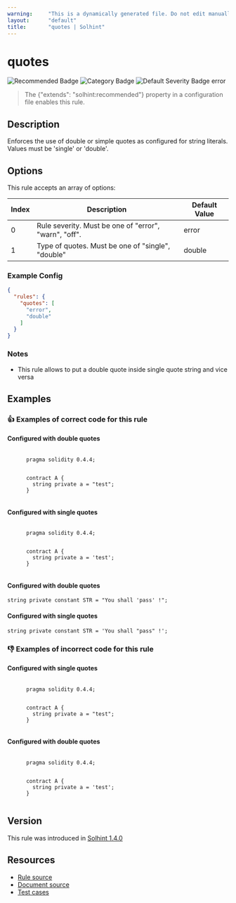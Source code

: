 ```yaml
---
warning:     "This is a dynamically generated file. Do not edit manually."
layout:      "default"
title:       "quotes | Solhint"
---
```


# quotes
![Recommended Badge](https://img.shields.io/badge/-Recommended-brightgreen)
![Category Badge](https://img.shields.io/badge/-Miscellaneous-informational)
![Default Severity Badge error](https://img.shields.io/badge/Default%20Severity-error-red)
> The {"extends": "solhint:recommended"} property in a configuration file enables this rule.


## Description
Enforces the use of double or simple quotes as configured for string literals. Values must be 'single' or 'double'.

## Options
This rule accepts an array of options:

| Index | Description                                           | Default Value |
| ----- | ----------------------------------------------------- | ------------- |
| 0     | Rule severity. Must be one of "error", "warn", "off". | error         |
| 1     | Type of quotes. Must be one of "single", "double"     | double        |


### Example Config
```json
{
  "rules": {
    "quotes": [
      "error",
      "double"
    ]
  }
}
```

### Notes
- This rule allows to put a double quote inside single quote string and vice versa

## Examples
### 👍 Examples of **correct** code for this rule

#### Configured with double quotes

```solidity

      pragma solidity 0.4.4;
        
        
      contract A {
        string private a = "test";
      }
    
```

#### Configured with single quotes

```solidity

      pragma solidity 0.4.4;
        
        
      contract A {
        string private a = 'test';
      }
    
```

#### Configured with double quotes

```solidity
string private constant STR = "You shall 'pass' !";
```

#### Configured with single quotes

```solidity
string private constant STR = 'You shall "pass" !';
```

### 👎 Examples of **incorrect** code for this rule

#### Configured with single quotes

```solidity

      pragma solidity 0.4.4;
        
        
      contract A {
        string private a = "test";
      }
    
```

#### Configured with double quotes

```solidity

      pragma solidity 0.4.4;
        
        
      contract A {
        string private a = 'test';
      }
    
```

## Version
This rule was introduced in [Solhint 1.4.0](https://github.com/protofire/solhint/blob/v1.4.0)

## Resources
- [Rule source](https://github.com/protofire/solhint/blob/master/lib/rules/miscellaneous/quotes.js)
- [Document source](https://github.com/protofire/solhint/blob/master/docs/rules/miscellaneous/quotes.md)
- [Test cases](https://github.com/protofire/solhint/blob/master/test/rules/miscellaneous/quotes.js)
